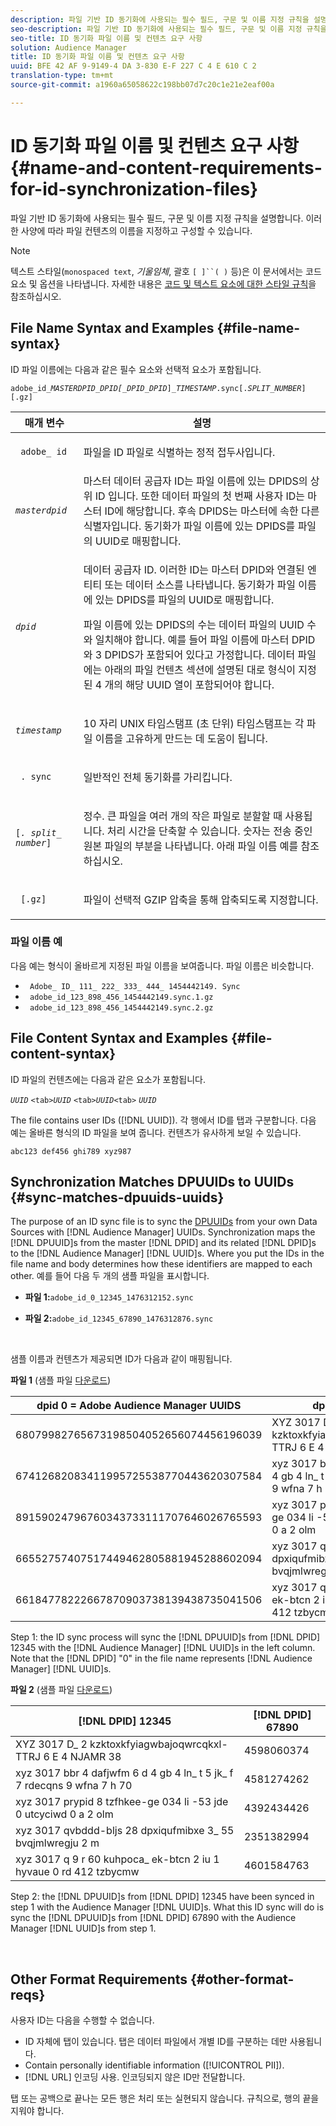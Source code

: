 ```yaml
---
description: 파일 기반 ID 동기화에 사용되는 필수 필드, 구문 및 이름 지정 규칙을 설명합니다. 이러한 사양에 따라 파일 컨텐츠의 이름을 지정하고 구성할 수 있습니다.
seo-description: 파일 기반 ID 동기화에 사용되는 필수 필드, 구문 및 이름 지정 규칙을 설명합니다. 이러한 사양에 따라 파일 컨텐츠의 이름을 지정하고 구성할 수 있습니다.
seo-title: ID 동기화 파일 이름 및 컨텐츠 요구 사항
solution: Audience Manager
title: ID 동기화 파일 이름 및 컨텐츠 요구 사항
uuid: BFE 42 AF 9-9149-4 DA 3-830 E-F 227 C 4 E 610 C 2
translation-type: tm+mt
source-git-commit: a1960a65058622c198bb07d7c20c1e21e2eaf00a

---
```



# ID 동기화 파일 이름 및 컨텐츠 요구 사항 {#name-and-content-requirements-for-id-synchronization-files}

파일 기반 ID 동기화에 사용되는 필수 필드, 구문 및 이름 지정 규칙을 설명합니다. 이러한 사양에 따라 파일 컨텐츠의 이름을 지정하고 구성할 수 있습니다.

>[!NOTE]
>
>텍스트 스타일(`monospaced text`, *기울임체*, 괄호 `[ ]``( )` 등)은 이 문서에서는 코드 요소 및 옵션을 나타냅니다. 자세한 내용은 [코드 및 텍스트 요소에 대한 스타일 규칙](../../../reference/code-style-elements.md)을 참조하십시오.

## File Name Syntax and Examples {#file-name-syntax}

<!-- c_file_based_id_sync.xml -->

ID 파일 이름에는 다음과 같은 필수 요소와 선택적 요소가 포함됩니다.

`adobe_id_`*`MASTERDPID_DPID[_DPID_DPID`*`]_`*`TIMESTAMP`*`.sync[.`*`SPLIT_NUMBER`*`][.gz]`

<table id="table_727A465D7C38419CA0750EF32DEDA2FD"> 
 <thead> 
  <tr> 
   <th colname="col1" class="entry"> 매개 변수 </th> 
   <th colname="col2" class="entry"> 설명 </th> 
  </tr> 
 </thead>
 <tbody> 
  <tr> 
   <td colname="col1"> <p> <code> adobe_ id</code> </p> </td> 
   <td colname="col2"> <p>파일을 ID 파일로 식별하는 정적 접두사입니다. </p> </td> 
  </tr> 
  <tr> 
   <td colname="col1"><code><i>masterdpid</i></code> </td> 
   <td colname="col2"> 마스터 데이터 공급자 ID는 파일 이름에 있는 DPIDS의 상위 ID 입니다. 또한 데이터 파일의 첫 번째 사용자 ID는 마스터 ID에 해당합니다. 후속 DPIDS는 마스터에 속한 다른 식별자입니다. 동기화가 파일 이름에 있는 DPIDS를 파일의 UUID로 매핑합니다. </td> 
  </tr> 
  <tr> 
   <td colname="col1"> <p> <code><i>dpid</i></code> </p> </td> 
   <td colname="col2"> <p>데이터 공급자 ID. 이러한 ID는 마스터 DPID와 연결된 엔티티 또는 데이터 소스를 나타냅니다. 동기화가 파일 이름에 있는 DPIDS를 파일의 UUID로 매핑합니다. </p> <p>파일 이름에 있는 DPIDS의 수는 데이터 파일의 UUID 수와 일치해야 합니다. 예를 들어 파일 이름에 마스터 DPID와 3 DPIDS가 포함되어 있다고 가정합니다. 데이터 파일에는 아래의 파일 컨텐츠 섹션에 설명된 대로 형식이 지정된 4 개의 해당 UUID 열이 포함되어야 합니다. </p> </td> 
  </tr> 
  <tr> 
   <td colname="col1"><code><i>timestamp</i></code> </td> 
   <td colname="col2"> <p>10 자리 UNIX 타임스탬프 (초 단위) 타임스탬프는 각 파일 이름을 고유하게 만드는 데 도움이 됩니다. </p> </td> 
  </tr> 
  <tr> 
   <td colname="col1"> <p> <code> . sync</code> </p> </td> 
   <td colname="col2"> <p>일반적인 전체 동기화를 가리킵니다. </p> </td> 
  </tr> 
  <tr> 
   <td colname="col1"> <p> <code>[<i>. split_ number</i>]</code> </p> </td> 
   <td colname="col2"> <p>정수. 큰 파일을 여러 개의 작은 파일로 분할할 때 사용됩니다. 처리 시간을 단축할 수 있습니다. 숫자는 전송 중인 원본 파일의 부분을 나타냅니다. 아래 파일 이름 예를 참조하십시오. </p> </td> 
  </tr> 
  <tr> 
   <td colname="col1"> <p> <code> [.gz]</code> </p> </td> 
   <td colname="col2"> <p>파일이 선택적 GZIP 압축을 통해 압축되도록 지정합니다. </p> </td> 
  </tr> 
 </tbody> 
</table>

### 파일 이름 예

다음 예는 형식이 올바르게 지정된 파일 이름을 보여줍니다. 파일 이름은 비슷합니다.

<ul class="simplelist"> 
 <li> <code> Adobe_ ID_ 111_ 222_ 333_ 444_ 1454442149. Sync</code> </li> 
 <li> <code> adobe_id_123_898_456_1454442149.sync.1.gz</code> </li> 
 <li> <code> adobe_id_123_898_456_1454442149.sync.2.gz</code> </li> 
</ul>

## File Content Syntax and Examples {#file-content-syntax}

ID 파일의 컨텐츠에는 다음과 같은 요소가 포함됩니다.

*`UUID`* `<tab>`*`UUID`* `<tab>`*`UUID`*`<tab>` *`UUID`*

The file contains user IDs ([!DNL UUID]). 각 행에서 ID를 탭과 구분합니다. 다음 예는 올바른 형식의 ID 파일을 보여 줍니다. 컨텐츠가 유사하게 보일 수 있습니다.

```
abc123 def456 ghi789 xyz987
```

## Synchronization Matches DPUUIDs to UUIDs {#sync-matches-dpuuids-uuids}

The purpose of an ID sync file is to sync the [DPUUIDs](../../../reference/ids-in-aam.md) from your own Data Sources with [!DNL Audience Manager] UUIDs. Synchronization maps the [!DNL DPUUID]s from the master [!DNL DPID] and its related [!DNL DPID]s to the [!DNL Audience Manager] [!DNL UUID]s. Where you put the IDs in the file name and body determines how these identifiers are mapped to each other. 예를 들어 다음 두 개의 샘플 파일을 표시합니다.

* **파일 1:**`adobe_id_0_12345_1476312152.sync`

* **파일 2:**`adobe_id_12345_67890_1476312876.sync`

<br/>

샘플 이름과 컨텐츠가 제공되면 ID가 다음과 같이 매핑됩니다.

**파일 1** (샘플 파일 [다운로드](assets/adobe_id_0_12345_1476312152.sync))

| dpid 0 = Adobe Audience Manager UUIDS | dpid 12345 |
|---|---|
| 68079982765673198504052656074456196039 | XYZ 3017 D_ 2 kzktoxkfyiagwbajoqwrcqkxl-TTRJ 6 E 4 NJAMR 38 |
| 67412682083411995725538770443620307584 | xyz 3017 bbr 4 dafjwfm 6 d 4 gb 4 ln_ t 5 jk_ f 7 rdecqns 9 wfna 7 h 70 |
| 89159024796760343733111707646026765593 | xyz 3017 prypid 8 tzfhkee-ge 034 li -53 jde 0 utcyciwd 0 a 2 olm |
| 66552757407517449462805881945288602094 | xyz 3017 qvbddd-bljs 28 dpxiqufmibxe 3_ 55 bvqjmlwregju 2 m |
| 66184778222667870903738139438735041506 | xyz 3017 q 9 r 60 kuhpoca_ ek-btcn 2 iu 1 hyvaue 0 rd 412 tzbycmw |

Step 1: the ID sync process will sync the [!DNL DPUUID]s from [!DNL DPID] 12345 with the [!DNL Audience Manager] [!DNL UUID]s in the left column. Note that the [!DNL DPID] &quot;0&quot; in the file name represents [!DNL Audience Manager] [!DNL UUID]s.
<br/>

**파일 2** (샘플 파일 [다운로드](assets/adobe_id_12345_67890_1477846458.sync))

| [!DNL DPID] 12345 | [!DNL DPID] 67890 |
|---|---|
| XYZ 3017 D_ 2 kzktoxkfyiagwbajoqwrcqkxl-TTRJ 6 E 4 NJAMR 38 | 4598060374 |
| xyz 3017 bbr 4 dafjwfm 6 d 4 gb 4 ln_ t 5 jk_ f 7 rdecqns 9 wfna 7 h 70 | 4581274262 |
| xyz 3017 prypid 8 tzfhkee-ge 034 li -53 jde 0 utcyciwd 0 a 2 olm | 4392434426 |
| xyz 3017 qvbddd-bljs 28 dpxiqufmibxe 3_ 55 bvqjmlwregju 2 m | 2351382994 |
| xyz 3017 q 9 r 60 kuhpoca_ ek-btcn 2 iu 1 hyvaue 0 rd 412 tzbycmw | 4601584763 |

Step 2: the [!DNL DPUUID]s from [!DNL DPID] 12345 have been synced in step 1 with the Audience Manager [!DNL UUID]s. What this ID sync will do is sync the [!DNL DPUUID]s from [!DNL DPID] 67890 with the Audience Manager [!DNL UUID]s from step 1.

<br/>

## Other Format Requirements {#other-format-reqs}

사용자 ID는 다음을 수행할 수 없습니다.

* ID 자체에 탭이 있습니다. 탭은 데이터 파일에서 개별 ID를 구분하는 데만 사용됩니다.
* Contain personally identifiable information ([!UICONTROL PII]).
* [!DNL URL] 인코딩 사용. 인코딩되지 않은 ID만 전달합니다.

탭 또는 공백으로 끝나는 모든 행은 처리 또는 실현되지 않습니다. 규칙으로, 행의 끝을 지워야 합니다.